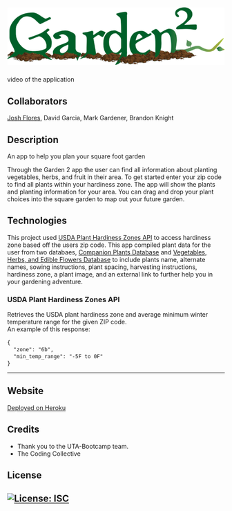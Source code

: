 # ![Garden2](Assets/gardenlogo.png)

video of the application
![]()

## Collaborators
[Josh Flores](), David Garcia, Mark Gardener, Brandon Knight

## Description
An app to help you plan your square foot garden

Through the Garden 2 app the user can find all information about planting vegetables, herbs, and fruit in their area. To get started enter your zip code to find all plants within your hardiness zone. The app will show the plants and planting information for your area. You can drag and drop your plant choices into the square garden to map out your future garden.


## Technologies
This project used [USDA Plant Hardiness Zones API](https://rapidapi.com/aptitudeapps/api/usda-plant-hardiness-zones/) to access hardiness zone based off the users zip code. This app compiled plant data for the user from two databaes, [Companion Plants Database](https://www.kaggle.com/datasets/aramacus/companion-plants) and [Vegetables, Herbs, and Edible Flowers Database](https://data.world/sharon/vegetables-herbs-and-edible-flowers) to include plants name, alternate names, sowing instructions, plant spacing, harvesting instructions, hardiness zone, a plant image, and an external link to further help you in your gardening adventure.  


### USDA Plant Hardiness Zones API
Retrieves the USDA plant hardiness zone and average minimum winter temperature range for the given ZIP code.  
An example of this response:
```
{
  "zone": "6b",
  "min_temp_range": "-5F to 0F"
}
```

---
## Website 
[Deployed on Heroku]()

## Credits
- Thank you to the UTA-Bootcamp team.
- The Coding Collective

## License

[![License: ISC](https://img.shields.io/badge/License-ISC-blue.svg)](https://opensource.org/licenses/ISC)
---
